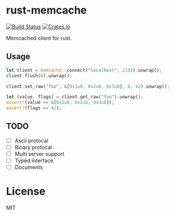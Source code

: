 # rust-memcache
[![Build Status](https://travis-ci.org/aisk/rust-memcache.svg?branch=master)](https://travis-ci.org/aisk/rust-memcache) [![Crates.io](https://img.shields.io/crates/v/memcache.svg)](https://crates.io/crates/memcache)

Memcached client for rust.

## Usage
```rust
let client = memcache::connect("localhost", 2333).unwrap();
client.flush(0).unwrap();

client.set_raw("foo", &[0x1u8, 0x2u8, 0x3u8], 0, 42).unwrap();

let (value, flags) = client.get_raw("foo").unwrap();
assert!(value == &[0x1u8, 0x2u8, 0x3u8]);
assert!(flags == 42);
```

## TODO

- [ ] Ascii protocal
- [ ] Binary protocal
- [ ] Multi server support
- [ ] Typed interface
- [ ] Documents

# License

MIT
